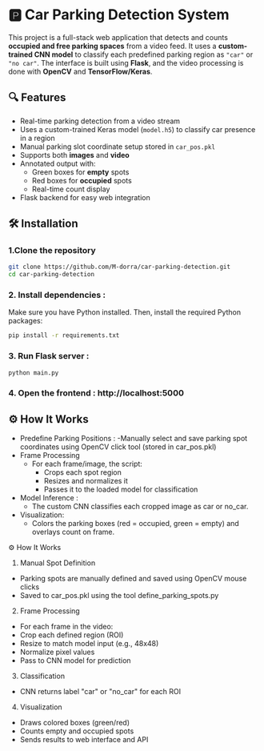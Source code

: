 # 🅿️ Car Parking Detection System

This project is a full-stack web application that detects and counts **occupied and free parking spaces** from a video feed. It uses a **custom-trained CNN model** to classify each predefined parking region as `"car"` or `"no car"`. The interface is built using **Flask**, and the video processing is done with **OpenCV** and **TensorFlow/Keras**.

## 🔍 Features

- Real-time parking detection from a video stream
- Uses a custom-trained Keras model (`model.h5`) to classify car presence in a region
- Manual parking slot coordinate setup stored in `car_pos.pkl`
- Supports both **images** and **video**
- Annotated output with:
  - Green boxes for **empty** spots
  - Red boxes for **occupied** spots
  - Real-time count display
- Flask backend for easy web integration


## 🛠️ Installation

### 1.Clone the repository

```bash
git clone https://github.com/M-dorra/car-parking-detection.git
cd car-parking-detection
```
### 2. Install dependencies :
Make sure you have Python installed. Then, install the required Python packages:

```bash
pip install -r requirements.txt
```
### 3. Run Flask server :

```bash
python main.py
```
### 4. Open the frontend : **http://localhost:5000**



## ⚙ How It Works

- Predefine Parking Positions :
  -Manually select and save parking spot coordinates using OpenCV click tool (stored in car_pos.pkl)
- Frame Processing
  - For each frame/image, the script:
    - Crops each spot region
    - Resizes and normalizes it
    - Passes it to the loaded model for classification
- Model Inference :
  - The custom CNN classifies each cropped image as car or no_car.
- Visualization:
  - Colors the parking boxes (red = occupied, green = empty) and overlays count on frame.

⚙️ How It Works
1. Manual Spot Definition
- Parking spots are manually defined and saved using OpenCV mouse clicks
- Saved to car_pos.pkl using the tool define_parking_spots.py
2. Frame Processing
- For each frame in the video:
- Crop each defined region (ROI)
- Resize to match model input (e.g., 48x48)
- Normalize pixel values
- Pass to CNN model for prediction
3. Classification
- CNN returns label "car" or "no_car" for each ROI
4. Visualization
- Draws colored boxes (green/red)
- Counts empty and occupied spots
- Sends results to web interface and API
